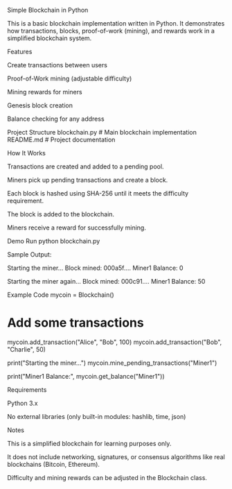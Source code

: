 Simple Blockchain in Python

This is a basic blockchain implementation written in Python.
It demonstrates how transactions, blocks, proof-of-work (mining), and rewards work in a simplified blockchain system.

Features

Create transactions between users

Proof-of-Work mining (adjustable difficulty)

Mining rewards for miners

Genesis block creation

Balance checking for any address

Project Structure
blockchain.py   # Main blockchain implementation
README.md       # Project documentation

How It Works

Transactions are created and added to a pending pool.

Miners pick up pending transactions and create a block.

Each block is hashed using SHA-256 until it meets the difficulty requirement.

The block is added to the blockchain.

Miners receive a reward for successfully mining.

Demo Run
python blockchain.py


Sample Output:

Starting the miner...
Block mined: 000a5f....
Miner1 Balance: 0

Starting the miner again...
Block mined: 000c91....
Miner1 Balance: 50

Example Code
mycoin = Blockchain()

# Add some transactions
mycoin.add_transaction("Alice", "Bob", 100)
mycoin.add_transaction("Bob", "Charlie", 50)

print("Starting the miner...")
mycoin.mine_pending_transactions("Miner1")

print("Miner1 Balance:", mycoin.get_balance("Miner1"))

Requirements

Python 3.x

No external libraries (only built-in modules: hashlib, time, json)

Notes

This is a simplified blockchain for learning purposes only.

It does not include networking, signatures, or consensus algorithms like real blockchains (Bitcoin, Ethereum).

Difficulty and mining rewards can be adjusted in the Blockchain class.
